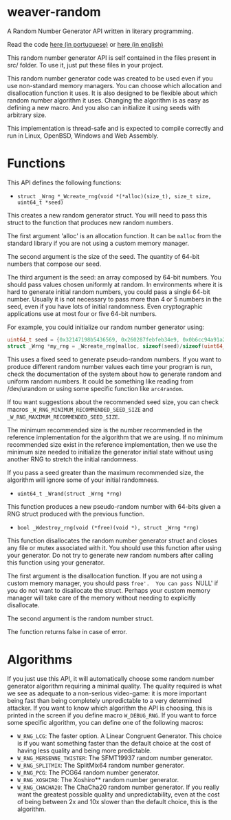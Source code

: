 # weaver-random

A Random Number Generator API written in literary programming.

Read the code [here (in portuguese)](https://github.com/thiagoharry/weaver-random/blob/master/weaver-random.pdf) or 
[here (in english)](https://github.com/thiagoharry/weaver-random/blob/master/weaver-random_en.pdf)

This random number generator API is self contained in the files present in src/ folder. To use it, just put these files in your project.

This random number generator code was created to be used even if you use non-standard memory managers. 
You can choose which allocation and disallocation function it uses. It is also designed to be flexible about
which random number algorithm it uses. Changing the algorithm is as easy as defining a new macro. And you also can 
initialize it using seeds with arbitrary size.

This implementation is thread-safe and is expected to compile correctly and run in Linux, OpenBSD, Windows and Web Assembly.

# Functions

This API defines the following functions:

* `struct _Wrng *_Wcreate_rng(void *(*alloc)(size_t), size_t size, uint64_t *seed)`

This creates a new random generator struct. You will need to pass this struct to the function that produces new random numbers.

The first argument 'alloc' is an allocation function. It can be `malloc` from the standard library if you are not using a custom memory manager.

The second argument is the size of the seed. The quantity of 64-bit numbers that compose our seed.

The third argument  is the seed: an array composed by 64-bit numbers. You should pass values chosen uniformly at random. In environments
where it is hard to generate initial random numbers, you could pass a single 64-bit number. Usually it is not necessary to pass more than 4 or 5
numbers in the seed, even if you have lots of initial randomness. Even cryptographic applications use at most four or five 64-bit numbers.

For example, you could initialize our random number generator using:

```c
uint64_t seed = {0x32147198b5436569, 0x260287febfeb34e9, 0x0b6cc94a91a265e4};
struct _Wrng *my_rng = _Wcreate_rng(malloc, sizeof(seed)/sizeof(uint64_t), seed);
```

This uses a fixed seed to generate pseudo-random numbers. If you want to produce different random number values
each time your program is run, check the documentation of the system about how to generate random and uniform random
numbers. It could be something like reading from /dev/urandom or using some specific function like `arc4random`.

If tou want suggestions about the recommended seed size, you can check macros `_W_RNG_MINIMUM_RECOMMENDED_SEED_SIZE` and 
`_W_RNG_MAXIMUM_RECOMMENDED_SEED_SIZE`. 

The minimum recommended size is the number recommended in the reference implementation
for the algorithm that we are using. If no minimum recommended size exist in the reference implementation, then we
use the minimum size needed to initialize the generator initial state without using another RNG to stretch the initial randomness.

If you pass a seed greater than the maximum recommended size, the algorithm will ignore some of your initial randomness.

* `uint64_t _Wrand(struct _Wrng *rng)`

This function produces a new pseudo-random number with 64-bits given a RNG struct produced with the previous function.

* `bool _Wdestroy_rng(void (*free)(void *), struct _Wrng *rng)`

This function disallocates the random number generator struct and closes any file or mutex associated with it.
You should use this function after using your generator.
Do not try to generate new random numbers after calling this function using your generator.

The first argument is the disallocation function. If you are not using a custom memory manager, you should pass `free'. 
You can pass `NULL' if you do not want to disallocate the struct. Perhaps your custom memory manager will take care
of the memory without needing to explicitly disallocate.

The second argument is the random number struct.

The function returns false in case of error.

# Algorithms

If you just use this API, it will automatically choose some random number generator algorithm requiring a minimal
quality. The quality required is what we see as adequate to a non-serious video-game: it is more important
being fast than being completely unpredictable to a very determined attacker. If you want to know which algorithm
the API is choosing, this is printed in the screen if you define macro `W_DEBUG_RNG`. If you want to force
some specific algorithm, you can define one of the following macros:

* `W_RNG_LCG`: The faster option. A Linear Congruent Generator. This choice is if you want something faster than
 the default choice at the cost of having less quality and being more predictable.
* `W_RNG_MERSENNE_TWISTER`: The SFMT19937 random number generator.
* `W_RNG_SPLITMIX`: The SplitMix64 random number generator.
* `W_RNG_PCG`: The PCG64 random number generator.
* `W_RNG_XOSHIRO`: The Xoshiro** random number generator.
* `W_RNG_CHACHA20`: The ChaCha20 random number generator. If you really want
 the greatest possible quality and unpredictability, even at the cost of being between 2x and 10x slower than the default choice,
 this is the algorithm.
